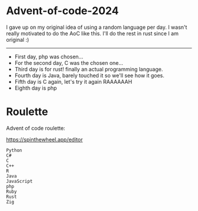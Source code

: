 # Advent-of-code-2024

I gave up on my original idea of using a random language per day. I wasn't really motivated to do the AoC like this. I'll do the rest in rust since I am original :)

---

-   First day, php was chosen...
-   For the second day, C was the chosen one...
-   Third day is for rust! finally an actual programming language.
-   Fourth day is Java, barely touched it so we'll see how it goes.
-   Fifth day is C again, let's try it again RAAAAAAH
-   Eighth day is php

# Roulette

Advent of code roulette:

https://spinthewheel.app/editor

```
Python
C#
C
C++
R
Java
JavaScript
php
Ruby
Rust
Zig
```
